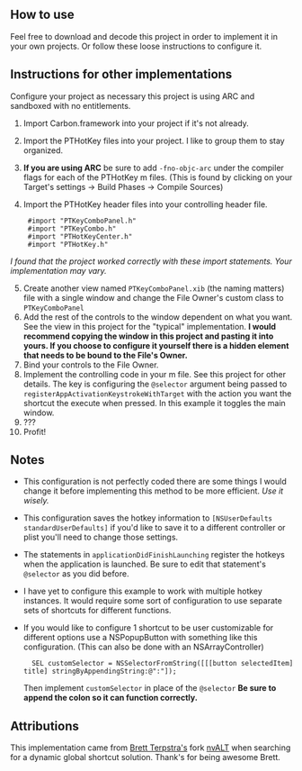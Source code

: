 ## How to use

Feel free to download and decode this project in order to implement it in your own projects. Or follow these loose instructions to configure it.

## Instructions for other implementations

Configure your project as necessary this project is using ARC and sandboxed with no entitlements.

1. Import Carbon.framework into your project if it's not already.
2. Import the PTHotKey files into your project. I like to group them to stay organized.
3. **If you are using ARC** be sure to add `-fno-objc-arc` under the compiler flags for each of the PTHotKey m files. (This is found by clicking on your Target's settings -> Build Phases -> Compile Sources)
4. Import the PTHotKey header files into your controlling header file.
	
		#import "PTKeyComboPanel.h"
		#import "PTKeyCombo.h"
		#import "PTHotKeyCenter.h"
		#import "PTHotKey.h"
	
*I found that the project worked correctly with these import statements. Your implementation may vary.*

5. Create another view named `PTKeyComboPanel.xib` (the naming matters) file with a single window and change the File Owner's custom class to `PTKeyComboPanel`
6. Add the rest of the controls to the window dependent on what you want. See the view in this project for the "typical" implementation. **I would recommend copying the window in this project and pasting it into yours. If you choose to configure it yourself there is a hidden element that needs to be bound to the File's Owner.**
7. Bind your controls to the File Owner.
8. Implement the controlling code in your m file. See this project for other details. The key is configuring the `@selector` argument being passed to `registerAppActivationKeystrokeWithTarget` with the action you want the shortcut the execute when pressed. In this example it toggles the main window.
9. ???
10. Profit!

## Notes

- This configuration is not perfectly coded there are some things I would change it before implementing this method to be more efficient. *Use it wisely.*
- This configuration saves the hotkey information to `[NSUserDefaults standardUserDefaults]` if you'd like to save it to a different controller or plist you'll need to change those settings.
- The statements in `applicationDidFinishLaunching` register the hotkeys when the application is launched. Be sure to edit that statement's `@selector` as you did before.
- I have yet to configure this example to work with multiple hotkey instances. It would require some sort of configuration to use separate sets of shortcuts for different functions.
- If you would like to configure 1 shortcut to be user customizable for different options use a NSPopupButton with something like this configuration. (This can also be done with an NSArrayController)

		SEL customSelector = NSSelectorFromString([[[button selectedItem] title] stringByAppendingString:@":"]);
	Then implement `customSelector` in place of the `@selector` **Be sure to append the colon so it can function correctly.**
		

## Attributions

This implementation came from [Brett Terpstra's](http://brettterpstra.com/) fork [nvALT](https://github.com/ttscoff/nv) when searching for a dynamic global shortcut solution. Thank's for being awesome Brett.
